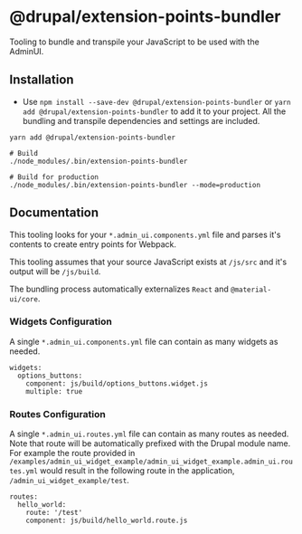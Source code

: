 # @drupal/extension-points-bundler

Tooling to bundle and transpile your JavaScript to be used with the AdminUI.

## Installation

* Use `npm install --save-dev @drupal/extension-points-bundler` or `yarn add @drupal/extension-points-bundler`
to add it to your project. All the bundling and transpile dependencies and settings are included.

```
yarn add @drupal/extension-points-bundler

# Build
./node_modules/.bin/extension-points-bundler

# Build for production
./node_modules/.bin/extension-points-bundler --mode=production
```

## Documentation

This tooling looks for your `*.admin_ui.components.yml` file and parses it's contents to create entry points for Webpack.

This tooling assumes that your source JavaScript exists at `/js/src` and it's output will be `/js/build`.

The bundling process automatically externalizes `React` and `@material-ui/core`.

### Widgets Configuration

A single `*.admin_ui.components.yml` file can contain as many widgets as needed.

```
widgets:
  options_buttons:
    component: js/build/options_buttons.widget.js
    multiple: true
```

### Routes Configuration

A single `*.admin_ui.routes.yml` file can contain as many routes as needed. Note that route will be automatically prefixed with the Drupal module name. For example the route provided in `/examples/admin_ui_widget_example/admin_ui_widget_example.admin_ui.routes.yml` would result in the following route in the application, `/admin_ui_widget_example/test`.

```
routes:
  hello_world:
    route: '/test'
    component: js/build/hello_world.route.js
```
